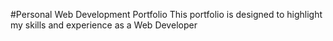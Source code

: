 #Personal Web Development Portfolio
This portfolio is designed to highlight my skills and experience as a Web Developer